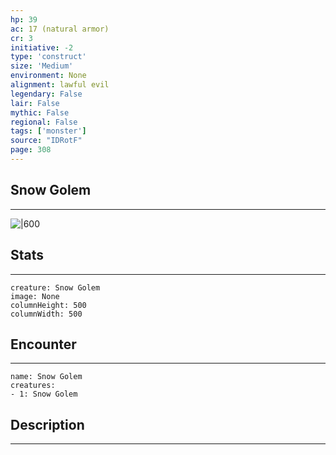 ```yaml
---
hp: 39
ac: 17 (natural armor)
cr: 3
initiative: -2
type: 'construct'    
size: 'Medium'
environment: None
alignment: lawful evil
legendary: False
lair: False
mythic: False
regional: False
tags: ['monster']
source: "IDRotF"
page: 308
---
```


## Snow Golem
---

![|600](D:/Program%20Files/5e.tools/img/bestiary/IDRotF/Snow%20Golem.jpg)

## Stats
---

```statblock
creature: Snow Golem
image: None
columnHeight: 500
columnWidth: 500
```

## Encounter
---

```encounter-table
name: Snow Golem
creatures:
- 1: Snow Golem
```

## Description
---




